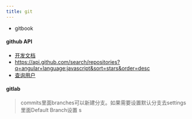 ```yaml
---
title: git
---
```


- gitbook



#### github API
- [开发文档](https://developer.github.com/v3/users/#get-all-users)
- https://api.github.com/search/repositories?q=angular+language:javascript&sort=stars&order=desc
- [查询用户](https://api.github.com/users?since=135)
#### gitlab

> commits里面branches可以新建分支。如果需要设置默认分支去settings里面Default Branch设置
s

